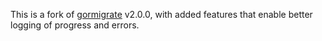 This is a fork of [gormigrate](https://github.com/go-gormigrate/gormigrate) v2.0.0, with added features that enable better logging of progress and errors.
